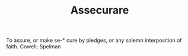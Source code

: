 ---
title: Assecurare
letter: A
permalink: "/definitions/assecurare.html"
body: To assure, or make se-* cure by pledges, or any solemn interposition of faith.
  Cowell; Spelman
published_at: '2018-07-07'
source: Black's Law Dictionary
layout: post
---